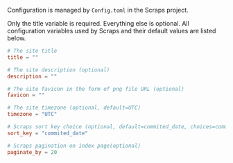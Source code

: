 Configuration is managed by `Config.toml` in the Scraps project.

Only the title variable is required. Everything else is optional. All configuration variables used by Scraps and their default values are listed below.

```toml:Config.toml
# The site title
title = ""

# The site description (optional)
description = ""

# The site favicon in the form of png file URL (optional)
favicon = ""

# The site timezone (optional, default=UTC)
timezone = "UTC"

# Scraps sort key choice (optional, default=commited_date, choices=commited_date or linked_count)
sort_key = "commited_date"

# Scraps pagination on index page(optional)
paginate_by = 20
```
